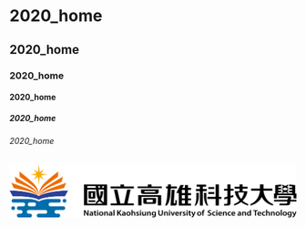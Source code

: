 # 2020_home
## 2020_home
### 2020_home
#### 2020_home
##### 2020_home
###### 2020_home

![NKFUST](182513897.png "第一科大")
